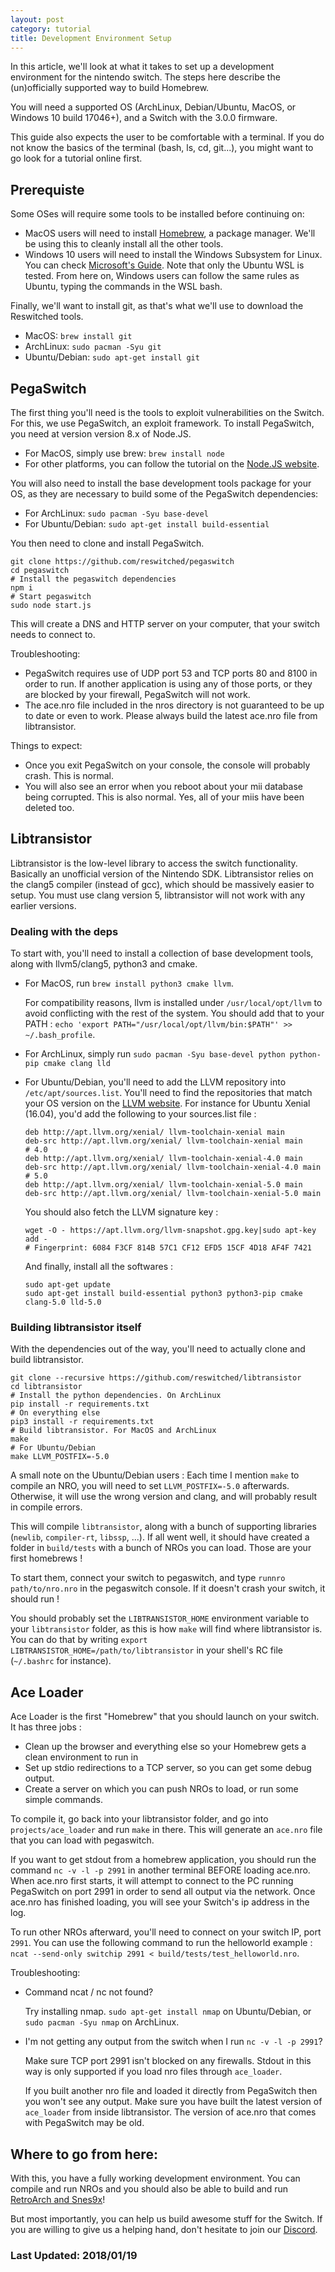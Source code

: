 ```yaml
---
layout: post
category: tutorial
title: Development Environment Setup
---
```


In this article, we'll look at what it takes to set up a development environment
for the nintendo switch. The steps here describe the (un)officially supported
way to build Homebrew.

You will need a supported OS (ArchLinux, Debian/Ubuntu, MacOS, or Windows 10
build 17046+), and a Switch with the 3.0.0 firmware.

This guide also expects the user to be comfortable with a terminal. If you do
not know the basics of the terminal (bash, ls, cd, git...), you might want to go
look for a tutorial online first.

## Prerequiste

Some OSes will require some tools to be installed before continuing on:

- MacOS users will need to install [Homebrew](https://brew.sh/), a package
  manager. We'll be using this to cleanly install all the other tools.
- Windows 10 users will need to install the Windows Subsystem for Linux. You can
  check [Microsoft's Guide](https://docs.microsoft.com/en-us/windows/wsl/install-win10).
  Note that only the Ubuntu WSL is tested. From here on, Windows users can
  follow the same rules as Ubuntu, typing the commands in the WSL bash.

Finally, we'll want to install git, as that's what we'll use to download the
Reswitched tools.

- MacOS: `brew install git`
- ArchLinux: `sudo pacman -Syu git`
- Ubuntu/Debian: `sudo apt-get install git`

## PegaSwitch

The first thing you'll need is the tools to exploit vulnerabilities on the
Switch. For this, we use PegaSwitch, an exploit framework. To install
PegaSwitch, you need at version version 8.x of Node.JS.

- For MacOS, simply use brew: `brew install node`
- For other platforms, you can follow the tutorial on the
  [Node.JS website](https://nodejs.org/en/download/package-manager/).

You will also need to install the base development tools package for your OS,
as they are necessary to build some of the PegaSwitch dependencies:

- For ArchLinux: `sudo pacman -Syu base-devel`
- For Ubuntu/Debian: `sudo apt-get install build-essential`

You then need to clone and install PegaSwitch.

```
git clone https://github.com/reswitched/pegaswitch
cd pegaswitch
# Install the pegaswitch dependencies
npm i
# Start pegaswitch
sudo node start.js 
```

This will create a DNS and HTTP server on your computer, that your switch needs
to connect to.

Troubleshooting:
- PegaSwitch requires use of UDP port 53 and TCP ports 80 and 8100 in order to run.
If another application is using any of those ports, or they are blocked by your 
firewall, PegaSwitch will not work. 
- The ace.nro file included in the nros directory is not guaranteed to be up to date
or even to work. Please always build the latest ace.nro file from libtransistor.

Things to expect:
- Once you exit PegaSwitch on your console, the console will probably crash. This
is normal.
- You will also see an error when you reboot about your mii database being corrupted.
This is also normal. Yes, all of your miis have been deleted too.

## Libtransistor

Libtransistor is the low-level library to access the switch functionality.
Basically an unofficial version of the Nintendo SDK. Libtransistor relies on
the clang5 compiler (instead of gcc), which should be massively easier to setup.
You must use clang version 5, libtransistor will not work with any earlier versions.

### Dealing with the deps

To start with, you'll need to install a collection of base development tools,
along with llvm5/clang5, python3 and cmake.

- For MacOS, run `brew install python3 cmake llvm`.

  For compatibility reasons, llvm is installed under `/usr/local/opt/llvm` to
  avoid conflicting with the rest of the system. You should add that to your PATH :
  `echo 'export PATH="/usr/local/opt/llvm/bin:$PATH"' >> ~/.bash_profile`.

- For ArchLinux, simply run `sudo pacman -Syu base-devel python python-pip cmake clang lld`

- For Ubuntu/Debian, you'll need to add the LLVM repository into
  `/etc/apt/sources.list`. You'll need to find the repositories that match your
  OS version on the [LLVM website](https://apt.llvm.org/). For instance for
  Ubuntu Xenial (16.04), you'd add the following to your sources.list file :

  ```
  deb http://apt.llvm.org/xenial/ llvm-toolchain-xenial main
  deb-src http://apt.llvm.org/xenial/ llvm-toolchain-xenial main
  # 4.0
  deb http://apt.llvm.org/xenial/ llvm-toolchain-xenial-4.0 main
  deb-src http://apt.llvm.org/xenial/ llvm-toolchain-xenial-4.0 main
  # 5.0
  deb http://apt.llvm.org/xenial/ llvm-toolchain-xenial-5.0 main
  deb-src http://apt.llvm.org/xenial/ llvm-toolchain-xenial-5.0 main
  ```

  You should also fetch the LLVM signature key :

  ```
  wget -O - https://apt.llvm.org/llvm-snapshot.gpg.key|sudo apt-key add -
  # Fingerprint: 6084 F3CF 814B 57C1 CF12 EFD5 15CF 4D18 AF4F 7421
  ```

  And finally, install all the softwares :

  ```
  sudo apt-get update
  sudo apt-get install build-essential python3 python3-pip cmake clang-5.0 lld-5.0
  ```

### Building libtransistor itself

With the dependencies out of the way, you'll need to actually clone and build
libtransistor.

```
git clone --recursive https://github.com/reswitched/libtransistor
cd libtransistor
# Install the python dependencies. On ArchLinux
pip install -r requirements.txt
# On everything else
pip3 install -r requirements.txt
# Build libtransistor. For MacOS and ArchLinux
make
# For Ubuntu/Debian
make LLVM_POSTFIX=-5.0
```

A small note on the Ubuntu/Debian users : Each time I mention `make` to compile
an NRO, you will need to set `LLVM_POSTFIX=-5.0` afterwards. Otherwise, it will
use the wrong version and clang, and will probably result in compile errors.

This will compile `libtransistor`, along with a bunch of supporting libraries
(`newlib`, `compiler-rt`, `libssp`, ...). If all went well, it should have
created a folder in `build/tests` with a bunch of NROs you can load. Those are
your first homebrews !

To start them, connect your switch to pegaswitch, and type
`runnro path/to/nro.nro` in the pegaswitch console. If it doesn't crash your
switch, it should run !

You should probably set the `LIBTRANSISTOR_HOME` environment variable to your
`libtransistor` folder, as this is how `make` will find where libtransistor is.
You can do that by writing `export LIBTRANSISTOR_HOME=/path/to/libtransistor` in
your shell's RC file (`~/.bashrc` for instance).

## Ace Loader

Ace Loader is the first "Homebrew" that you should launch on your switch. It
has three jobs : 

- Clean up the browser and everything else so your Homebrew gets a clean
environment to run in
- Set up stdio redirections to a TCP server, so you can get some debug output.
- Create a server on which you can push NROs to load, or run some simple
commands.

To compile it, go back into your libtransistor folder, and go into
`projects/ace_loader` and run `make` in there. This will generate an
`ace.nro` file that you can load with pegaswitch.

If you want to get stdout from a homebrew application, you should run the command
`nc -v -l -p 2991` in another terminal BEFORE loading ace.nro. When ace.nro first
starts, it will attempt to connect to the PC running PegaSwitch on port 2991 in 
order to send all output via the network. Once ace.nro has finished loading, you
will see your Switch's ip address in the log.

To run other NROs afterward, you'll need to connect on your switch IP, port
`2991`. You can use the following command to run the helloworld example :
`ncat --send-only switchip 2991 < build/tests/test_helloworld.nro`.

Troubleshooting:

- Command ncat / nc not found?

  Try installing nmap. 
  `sudo apt-get install nmap` on Ubuntu/Debian, or
  `sudo pacman -Syu nmap` on ArchLinux.

- I'm not getting any output from the switch when I run `nc -v -l -p 2991`?

  Make sure TCP port 2991 isn't blocked on any firewalls.
  Stdout in this way is only supported if you load nro files through `ace_loader`.

  If you built another nro file and loaded it directly from PegaSwitch then you
  won't see any output. Make sure you have built the latest version of
  `ace_loader` from inside libtransistor. The version of ace.nro that comes with
  PegaSwitch may be old.

## Where to go from here:

With this, you have a fully working development environment. You can compile and
run NROs and you should also be able to build and run 
[RetroArch and Snes9x](https://reswitchedweekly.github.io/Building-RetroArch/)!

But most importantly, you can help us build awesome stuff for the Switch. If you
are willing to give us a helping hand, don't hesitate to join our
[Discord](https://discordapp.com/invite/DThbZ7z).

### Last Updated: 2018/01/19
